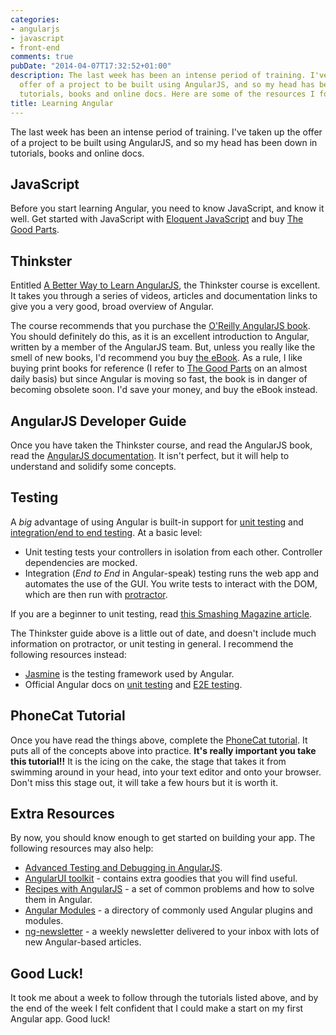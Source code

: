 ```yaml
---
categories:
- angularjs
- javascript
- front-end
comments: true
pubDate: "2014-04-07T17:32:52+01:00"
description: The last week has been an intense period of training. I've taken up the
  offer of a project to be built using AngularJS, and so my head has been down in
  tutorials, books and online docs. Here are some of the resources I found useful.
title: Learning Angular
---
```


The last week has been an intense period of training. I've taken up the offer of a project to be built using AngularJS, and so my head has been down in tutorials, books and online docs.

## JavaScript

Before you start learning Angular, you need to know JavaScript, and know it well. Get started with JavaScript with [Eloquent JavaScript](http://eloquentjavascript.net/) and buy [The Good Parts](http://shop.oreilly.com/product/9780596517748.do).

## Thinkster

Entitled [A Better Way to Learn AngularJS](http://www.thinkster.io/angularjs/GtaQ0oMGIl/a-better-way-to-learn-angularjs), the Thinkster course is excellent. It takes you through a series of videos, articles and documentation links to give you a very good, broad overview of Angular.

The course recommends that you purchase the [O'Reilly AngularJS book](http://shop.oreilly.com/product/0636920028055.do). You should definitely do this, as it is an excellent introduction to Angular, written by a member of the AngularJS team. But, unless you really like the smell of new books, I'd recommend you buy [the eBook](http://www.amazon.co.uk/AngularJS-Brad-Green-ebook/dp/B00C9MYA7G/ref=tmm_kin_title_0). As a rule, I like buying print books for reference (I refer to [The Good Parts](http://shop.oreilly.com/product/9780596517748.do) on an almost daily basis) but since Angular is moving so fast, the book is in danger of becoming obsolete soon. I'd save your money, and buy the eBook instead.

## AngularJS Developer Guide

Once you have taken the Thinkster course, and read the AngularJS book, read the [AngularJS documentation](https://docs.angularjs.org/guide). It isn't perfect, but it will help to understand and solidify some concepts.

## Testing

A _big_ advantage of using Angular is built-in support for [unit testing](http://en.wikipedia.org/wiki/Unit_testing) and [integration/end to end testing](http://en.wikipedia.org/wiki/Integration_testing). At a basic level:

- Unit testing tests your controllers in isolation from each other. Controller dependencies are mocked.
- Integration (_End to End_ in Angular-speak) testing runs the web app and automates the use of the GUI. You write tests to interact with the DOM, which are then run with [protractor](https://github.com/angular/protractor).

If you are a beginner to unit testing, read [this Smashing Magazine article](http://www.smashingmagazine.com/2012/06/27/introduction-to-javascript-unit-testing/).

The Thinkster guide above is a little out of date, and doesn't include much information on protractor, or unit testing in general. I recommend the following resources instead:

- [Jasmine](http://jasmine.github.io/2.0/introduction.html) is the testing framework used by Angular.
- Official Angular docs on [unit testing](https://docs.angularjs.org/guide/unit-testing) and [E2E testing](https://docs.angularjs.org/guide/e2e-testing).

## PhoneCat Tutorial

Once you have read the things above, complete the [PhoneCat tutorial](https://github.com/angular/angular-phonecat). It puts all of the concepts above into practice. __It's really important you take this tutorial!!__ It is the icing on the cake, the stage that takes it from swimming around in your head, into your text editor and onto your browser. Don't miss this stage out, it will take a few hours but it is worth it.

## Extra Resources

By now, you should know enough to get started on building your app. The following resources may also help:

- [Advanced Testing and Debugging in AngularJS](http://www.yearofmoo.com/2013/09/advanced-testing-and-debugging-in-angularjs.html).
- [AngularUI toolkit](http://angular-ui.github.io/) - contains extra goodies that you will find useful.
- [Recipes with AngularJS](http://fdietz.github.io/recipes-with-angular-js/) - a set of common problems and how to solve them in Angular.
- [Angular Modules](http://ngmodules.org/) - a directory of commonly used Angular plugins and modules.
- [ng-newsletter](http://www.ng-newsletter.com/) - a weekly newsletter delivered to your inbox with lots of new Angular-based articles.

## Good Luck!

It took me about a week to follow through the tutorials listed above, and by the end of the week I felt confident that I could make a start on my first Angular app. Good luck!

